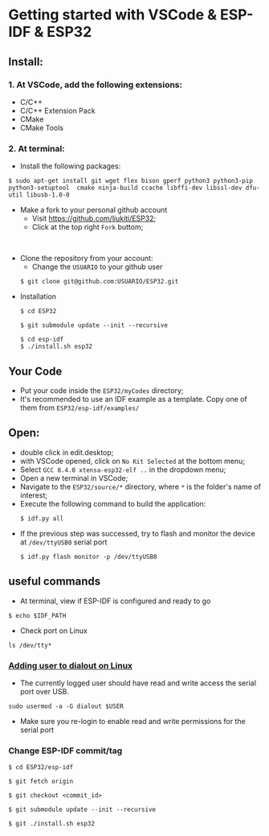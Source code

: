 # Getting started with VSCode & ESP-IDF & ESP32 

## Install:

### 1. At VSCode, add the following extensions:
  - C/C++
  - C/C++ Extension Pack
  - CMake
  - CMake Tools


### 2. At terminal:
  - Install the following packages:
  ```
  $ sudo apt-get install git wget flex bison gperf python3 python3-pip python3-setuptool  cmake ninja-build ccache libffi-dev libssl-dev dfu-util libusb-1.0-0​
  ```

- Make a fork to your personal github account
  - Visit https://github.com/liukiti/ESP32;
  - Click at the top right `Fork` buttom;

<br>

- Clone the repository from your account:
  - Change the `USUARIO` to your github user
  ```
  $ git clone git@github.com:USUARIO/ESP32.git
  ```
- Installation
  ```
  $ cd ESP32

  $ git submodule update --init --recursive

  $ cd esp-idf
  $ ./install.sh esp32
  ```

## Your Code

- Put your code inside the `ESP32/myCodes` directory;
- It's recommended to use an IDF example as a template. Copy one of them from `ESP32/esp-idf/examples/`

## Open:
- double click in edit.desktop;
- with VSCode opened, click on `No Kit Selected` at the bottom menu;
- Select `GCC 8.4.0 xtensa-esp32-elf ..` in the dropdown menu;
- Open a new terminal in VSCode;
- Navigate to the `ESP32/source/*` directory, where `*` is the folder's name of interest;
- Execute the following command to build the application:
  ```
  $ idf.py all
  ```
- If the previous step was successed, try to flash and monitor the device at `/dev/ttyUSB0` serial port
  ```
  $ idf.py flash monitor -p /dev/ttyUSB0
  ```

## useful commands
- At terminal, view if ESP-IDF is configured and ready to go
```
$ echo $IDF_PATH
```
- Check port on Linux
```
ls /dev/tty*
```

### [Adding user to dialout on Linux](https://docs.espressif.com/projects/esp-idf/en/latest/esp32/get-started/establish-serial-connection.html#adding-user-to-dialout-on-linux)
- The currently logged user should have read and write access the serial port over USB.
```
sudo usermod -a -G dialout $USER
```
- Make sure you re-login to enable read and write permissions for the serial port

### Change ESP-IDF commit/tag
```
$ cd ESP32/esp-idf

$ git fetch origin

$ git checkout <commit_id>

$ git submodule update --init --recursive

$ git ./install.sh esp32
```